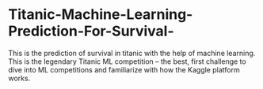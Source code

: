 # Titanic-Machine-Learning-Prediction-For-Survival-
This is the prediction of survival in titanic with the help of machine learning. This is the legendary Titanic ML competition – the best, first challenge to dive into ML competitions and familiarize with how the Kaggle platform works.
